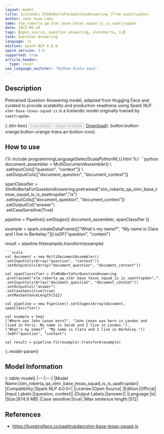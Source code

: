 ```yaml
---
layout: model
title: Icelandic XlmRoBertaForQuestionAnswering (from saattrupdan)
author: John Snow Labs
name: xlm_roberta_qa_xlmr_base_texas_squad_is_is_saattrupdan
date: 2022-06-24
tags: [open_source, question_answering, xlmroberta, is]
task: Question Answering
language: is
edition: Spark NLP 4.0.0
spark_version: 3.0
supported: true
article_header:
  type: cover
use_language_switcher: "Python-Scala-Java"
---
```


## Description

Pretrained Question Answering model, adapted from Hugging Face and curated to provide scalability and production-readiness using Spark NLP. `xlmr-base-texas-squad-is` is a Icelandic model originally trained by `saattrupdan`.

{:.btn-box}
<button class="button button-orange" disabled>Live Demo</button>
<button class="button button-orange" disabled>Open in Colab</button>
[Download](https://s3.amazonaws.com/auxdata.johnsnowlabs.com/public/models/xlm_roberta_qa_xlmr_base_texas_squad_is_is_saattrupdan_is_4.0.0_3.0_1656066430850.zip){:.button.button-orange.button-orange-trans.arr.button-icon}

## How to use



<div class="tabs-box" markdown="1">
{% include programmingLanguageSelectScalaPythonNLU.html %}
```python
document_assembler = MultiDocumentAssembler() \ 
.setInputCols(["question", "context"]) \
.setOutputCols(["document_question", "document_context"])

spanClassifier = XlmRoBertaForQuestionAnswering.pretrained("xlm_roberta_qa_xlmr_base_texas_squad_is_is_saattrupdan","is") \
.setInputCols(["document_question", "document_context"]) \
.setOutputCol("answer") \
.setCaseSensitive(True)

pipeline = Pipeline().setStages([
document_assembler,
spanClassifier
])

example = spark.createDataFrame([["What's my name?", "My name is Clara and I live in Berkeley."]]).toDF("question", "context")

result = pipeline.fit(example).transform(example)
```
```scala
val document = new MultiDocumentAssembler()
.setInputCols(Array("question", "context"))
.setOutputCols(Array("document_question", "document_context"))

val spanClassifier = XlmRoBertaForQuestionAnswering
.pretrained("xlm_roberta_qa_xlmr_base_texas_squad_is_is_saattrupdan","is")
.setInputCols(Array("document_question", "document_context"))
.setOutputCol("answer")
.setCaseSensitive(true)
.setMaxSentenceLength(512)

val pipeline = new Pipeline().setStages(Array(document, spanClassifier))

val example = Seq(
("Where was John Lenon born?", "John Lenon was born in London and lived in Paris. My name is Sarah and I live in London."),
("What's my name?", "My name is Clara and I live in Berkeley."))
.toDF("question", "context")

val result = pipeline.fit(example).transform(example)
```
</div>

{:.model-param}
## Model Information

{:.table-model}
|---|---|
|Model Name:|xlm_roberta_qa_xlmr_base_texas_squad_is_is_saattrupdan|
|Compatibility:|Spark NLP 4.0.0+|
|License:|Open Source|
|Edition:|Official|
|Input Labels:|[question, context]|
|Output Labels:|[answer]|
|Language:|is|
|Size:|874.9 MB|
|Case sensitive:|true|
|Max sentence length:|512|

## References

-  https://huggingface.co/saattrupdan/xlmr-base-texas-squad-is
